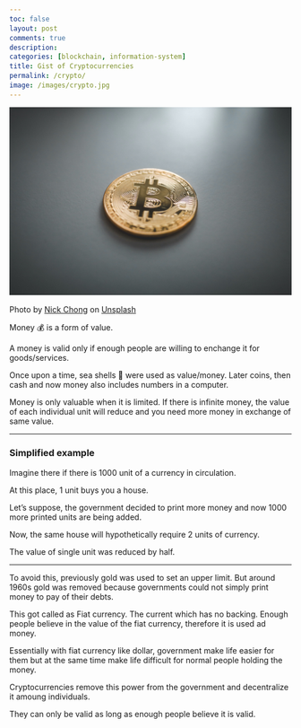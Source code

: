 ```yaml
---
toc: false
layout: post
comments: true
description:
categories: [blockchain, information-system]
title: Gist of Cryptocurrencies
permalink: /crypto/
image: /images/crypto.jpg
---
```

![](/images/crypto.jpg)

Photo by <a href="https://unsplash.com/@nick604?utm_source=unsplash&utm_medium=referral&utm_content=creditCopyText">Nick Chong</a> on <a href="https://unsplash.com/s/photos/crypto?utm_source=unsplash&utm_medium=referral&utm_content=creditCopyText">Unsplash</a>

Money 💰 is a form of value. 

A money is valid only if enough people are willing to enchange it for goods/services.

Once upon a time, sea shells 🐚 were used as value/money. Later coins, then cash and now money also includes numbers in a computer.

Money is only valuable when it is limited. If there is infinite money, the value of each individual unit will reduce and you need more money in exchange of same value.

*** 
### Simplified example

Imagine there if there is 1000 unit of a currency in circulation. 

At this place, 1 unit buys you a house.

Let’s suppose, the government decided to print more money and now 1000 more printed units are being added. 

Now, the same house will hypothetically require 2 units of currency.

The value of single unit was reduced by half.

***

To avoid this, previously gold was used to set an upper limit. But around 1960s gold was removed because governments could not simply print money to pay of their debts.

This got called as Fiat currency. The current which has no backing. Enough people believe in the value of the fiat currency, therefore it is used ad money.

Essentially with fiat currency like dollar, government make life easier for them but at the same time make life difficult for normal people holding the money.

Cryptocurrencies remove this power from the government and decentralize it amoung individuals.

They can only be valid as long as enough people believe it is valid.
